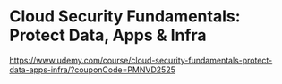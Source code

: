 


# Cloud Security Fundamentals: Protect Data, Apps & Infra
https://www.udemy.com/course/cloud-security-fundamentals-protect-data-apps-infra/?couponCode=PMNVD2525


